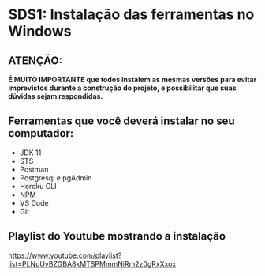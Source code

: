 # SDS1: Instalação das ferramentas no Windows

## ATENÇÃO:

**É MUITO IMPORTANTE que todos instalem as mesmas versões para evitar imprevistos durante a construção do projeto, e possibilitar que suas dúvidas sejam respondidas.**

## Ferramentas que você deverá instalar no seu computador:

- JDK 11
- STS
- Postman
- Postgresql e pgAdmin
- Heroku CLI
- NPM
- VS Code
- Git

## Playlist do Youtube mostrando a instalação

https://www.youtube.com/playlist?list=PLNuUvBZGBA8kMTSPMmmNiRm2z0gRxXxox
